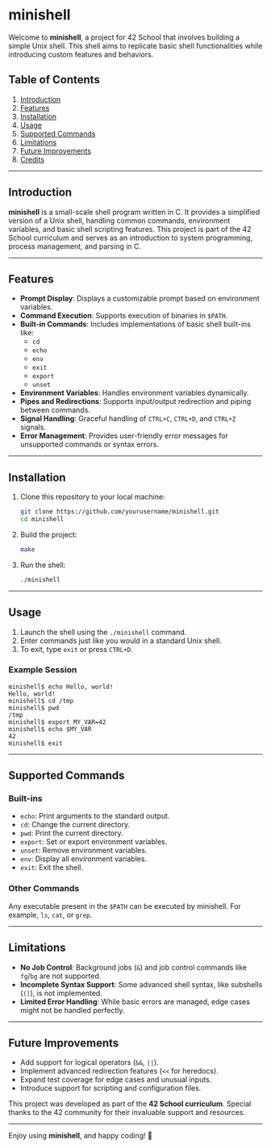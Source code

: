 # minishell

Welcome to **minishell**, a project for 42 School that involves building a simple Unix shell. This shell aims to replicate basic shell functionalities while introducing custom features and behaviors.

## Table of Contents

1. [Introduction](#introduction)  
2. [Features](#features)  
3. [Installation](#installation)  
4. [Usage](#usage)  
5. [Supported Commands](#supported-commands)  
6. [Limitations](#limitations)  
7. [Future Improvements](#future-improvements)  
8. [Credits](#credits)

---

## Introduction

**minishell** is a small-scale shell program written in C. It provides a simplified version of a Unix shell, handling common commands, environment variables, and basic shell scripting features. This project is part of the 42 School curriculum and serves as an introduction to system programming, process management, and parsing in C.

---

## Features

- **Prompt Display**: Displays a customizable prompt based on environment variables.  
- **Command Execution**: Supports execution of binaries in `$PATH`.  
- **Built-in Commands**: Includes implementations of basic shell built-ins like:
  - `cd`
  - `echo`
  - `env`
  - `exit`
  - `export`
  - `unset`  
- **Environment Variables**: Handles environment variables dynamically.  
- **Pipes and Redirections**: Supports input/output redirection and piping between commands.  
- **Signal Handling**: Graceful handling of `CTRL+C`, `CTRL+D`, and `CTRL+Z` signals.  
- **Error Management**: Provides user-friendly error messages for unsupported commands or syntax errors.  

---

## Installation

1. Clone this repository to your local machine:
   ```bash
   git clone https://github.com/yourusername/minishell.git
   cd minishell
   ```
2. Build the project:
   ```bash
   make
   ```
3. Run the shell:
   ```bash
   ./minishell
   ```

---

## Usage

1. Launch the shell using the `./minishell` command.  
2. Enter commands just like you would in a standard Unix shell.  
3. To exit, type `exit` or press `CTRL+D`.  

### Example Session

```shell
minishell$ echo Hello, world!
Hello, world!
minishell$ cd /tmp
minishell$ pwd
/tmp
minishell$ export MY_VAR=42
minishell$ echo $MY_VAR
42
minishell$ exit
```

---

## Supported Commands

### Built-ins

- `echo`: Print arguments to the standard output.
- `cd`: Change the current directory.
- `pwd`: Print the current directory.
- `export`: Set or export environment variables.
- `unset`: Remove environment variables.
- `env`: Display all environment variables.
- `exit`: Exit the shell.

### Other Commands

Any executable present in the `$PATH` can be executed by minishell. For example, `ls`, `cat`, or `grep`.

---

## Limitations

- **No Job Control**: Background jobs (`&`) and job control commands like `fg`/`bg` are not supported.  
- **Incomplete Syntax Support**: Some advanced shell syntax, like subshells (`()`), is not implemented.  
- **Limited Error Handling**: While basic errors are managed, edge cases might not be handled perfectly.  

---

## Future Improvements

- Add support for logical operators (`&&`, `||`).  
- Implement advanced redirection features (`<<` for heredocs).  
- Expand test coverage for edge cases and unusual inputs.  
- Introduce support for scripting and configuration files.  

This project was developed as part of the **42 School curriculum**. Special thanks to the 42 community for their invaluable support and resources.

---
Enjoy using **minishell**, and happy coding! 🐚

